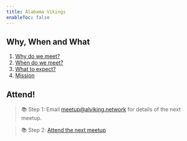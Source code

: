 ```yaml
---
title: Alabama Vikings
enableToc: false
---
```


## Why, When and What

1. [Why do we meet?](notes/why)
2. [When do we meet?](notes/calendar)
3. [What to expect?](notes/meetings)
4. [Mission](https://inebriatedpress.files.wordpress.com/2009/03/090404-farside-wolves.jpg)

## Attend!
> 📚 Step 1: Email [meetup@alviking.network](mailto:meetup@alviking.network) for details of the next meetup.

> 📚 Step 2: [Attend the next meetup](notes/calendar)
